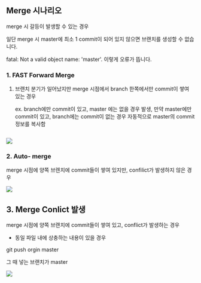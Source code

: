 ## 	Merge 시나리오

merge 시 갈등이 발생할 수 있는 경우

일단 merge 시 master에 최소 1 commit이 되어 있지 않으면 브랜치를 생성할 수 없습니다. 

fatal: Not a valid object name: 'master'. 이렇게 오류가 뜹니다. 



### 1. FAST Forward Merge

1. 브랜치 분기가 일어났지만 merge 시점에서 branch 한쪽에서만 commit이 쌓여 있는 경우 

   ex.  branch에만 commit이 있고, master 에는 없을 경우 발생, 만약 master에만 commit이 있고, branch에는 commit이 없는 경우 자동적으로 master의 commit정보를 복사함



```shell

```



![](https://imgur.com/Cb4URpb.jpg)









### 2. Auto- merge

merge 시점에 양쪽 브렌치에 commit들이 쌓여 있지만, confilict가 발생하지 않은 경우

![](https://imgur.com/f6M4GJy.jpg)





## 3. Merge Conlict 발생

merge 시점에 양쪽 브랜치에 commit들이 쌓여 있고, conflict가 발생하는 경우

- 동일 파일 내에 상충하는 내용이 있을 경우 



git push orgin master 

그 때 넣는 브랜치가 master



![](https://imgur.com/tMqHQKv.jpg)